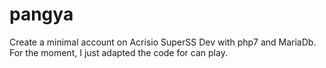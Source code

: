 # pangya
Create a minimal account on Acrisio SuperSS Dev with php7 and MariaDb. For the moment, I just adapted the code for can play.
